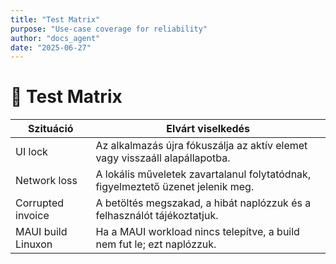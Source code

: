 ```yaml
---
title: "Test Matrix"
purpose: "Use-case coverage for reliability"
author: "docs_agent"
date: "2025-06-27"
---
```


# 🧪 Test Matrix

| Szituáció        | Elvárt viselkedés                                                                 |
|------------------|----------------------------------------------------------------------------------|
| UI lock          | Az alkalmazás újra fókuszálja az aktív elemet vagy visszaáll alapállapotba.       |
| Network loss     | A lokális műveletek zavartalanul folytatódnak, figyelmeztető üzenet jelenik meg. |
| Corrupted invoice| A betöltés megszakad, a hibát naplózzuk és a felhasználót tájékoztatjuk.          |
| MAUI build Linuxon | Ha a MAUI workload nincs telepítve, a build nem fut le; ezt naplózzuk. |
